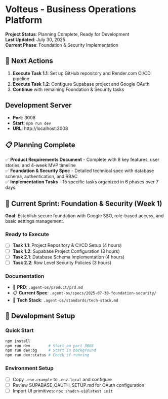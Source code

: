 # Volteus - Business Operations Platform

**Project Status**: Planning Complete, Ready for Development  
**Last Updated**: July 30, 2025  
**Current Phase**: Foundation & Security Implementation

## 🎯 Next Actions

1. **Execute Task 1.1**: Set up GitHub repository and Render.com CI/CD pipeline
2. **Execute Task 1.2**: Configure Supabase project and Google OAuth
3. **Continue** with remaining Foundation & Security tasks

## Development Server
- **Port**: 3008
- **Start**: `npm run dev`
- **URL**: http://localhost:3008

## 📋 Planning Complete

✅ **Product Requirements Document** - Complete with 8 key features, user stories, and 4-week MVP timeline  
✅ **Foundation & Security Spec** - Detailed technical spec with database schema, authentication, and RBAC  
✅ **Implementation Tasks** - 15 specific tasks organized in 6 phases over 7 days  

## 🚧 Current Sprint: Foundation & Security (Week 1)

**Goal**: Establish secure foundation with Google SSO, role-based access, and basic settings management.

### Ready to Execute
- [ ] **Task 1.1**: Project Repository & CI/CD Setup (4 hours)
- [ ] **Task 1.2**: Supabase Project Configuration (3 hours)  
- [ ] **Task 2.1**: Database Schema Implementation (4 hours)
- [ ] **Task 2.2**: Row Level Security Policies (3 hours)

### Documentation
- 📖 **PRD**: `.agent-os/product/prd.md`
- 📋 **Current Spec**: `.agent-os/specs/2025-07-30-foundation-security/`
- 🔧 **Tech Stack**: `.agent-os/standards/tech-stack.md`

## 🔧 Development Setup

### Quick Start
```bash
npm install
npm run dev        # Start on port 3008
npm run dev:bg     # Start in background
npm run dev:status # Check if running
```

### Environment Setup
- [ ] Copy `.env.example` to `.env.local` and configure
- [ ] Review SUPABASE_OAUTH_SETUP.md for OAuth configuration  
- [ ] Import UI primitives: `npx shadcn-ui@latest init`
